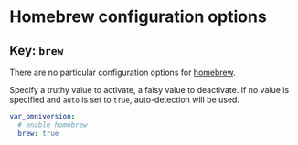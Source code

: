 # Homebrew configuration options

## Key: `brew`

There are no particular configuration options for [homebrew](https://brew.sh).

Specify a truthy value to activate, a falsy value to deactivate. If no value is
specified and `auto` is set to `true`, auto-detection will be used.

```yaml
var_omniversion:
  # enable homebrew
  brew: true
```
